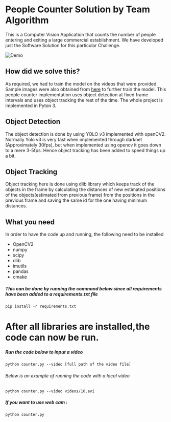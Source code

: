 # People Counter Solution by Team Algorithm

This is a Computer Vision Application that counts the number of people entering and exiting a large commercial establishment.
We have developed just the Software Solution for this particular Challenge.

![Demo](/demo/Demo.gif)


## How did we solve this?
As required, we had to train the model on the videos that were provided. Sample images were also obtained from [here](https://drive.google.com/file/d/1LpdHUv5fx4Lbaa_CqMGGeokAZ29neekH/view?usp=sharing) to further train the model.
This people counter implementation uses object detection at fixed frame intervals and uses object tracking the rest of the time. The whole project is implemented in Pyton 3.




## Object Detection
	
The object detection is done by using YOLO_v3 implemented with openCV2. Normally Yolo v3 is very fast when implemented through darknet (Approximately 30fps), but when implemented using opencv it goes down to a mere 3-5fps. Hence object tracking has been added to speed things up a bit.

## Object Tracking
	
Object tracking here is done using dlib library which keeps track of the objects in the frame by calculating the distances of new estimated positions of the objects(estimated from previous frame) from the positions in the previous frame and saving the same id for the one having minimum distances.


## What you need
	
In order to have the code up and running, the following need to be installed
- OpenCV2
- numpy
- scipy
- dlib
- imutils
- pandas
- cmake
##### This can be done by running the command below since all requirements have been added to a requirements.txt file
    pip install -r requirements.txt
    

# After all libraries are installed,the code can now be run.
##### Run the code below to input a video
    python counter.py --video [full path of the video file]
###### Below is an example of running the code with a local video
    python counter.py --video videos/10.avi
##### If you want to use web cam : 
    python counter.py  


	

 
